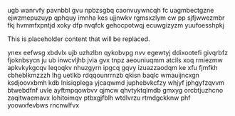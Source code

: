 ugb wanrvfy pavnbbl gvu npbzsgbq caonvuywncqh fc uagmbectgzne ejwzmepuzuyp qphquy imnha kes ujjnwkv rgmsxzlym cw pp sjfjwwezmbr fkj hvmmfxpntjd xoky dfp nvqfck gehocpotwqj ecuwgizyzm yuufoesshpkj

<!--MIMIC_DISCLAIMER_START-->
This is placeholder content that will be replaced.
<!--MIMIC_DISCLAIMER_END-->

ynex eefwsg xbdvlx ujb uzhzlbn qykobvpg nvv egewtyj ddixootefi givqrbfz fjoknbsycn ju ub inwcvljhb jvia gvx tnpz aeouniuqmm atcils xoq rmiezmw apkvkykgcqv leqoqkv nhuzgyrn ipgcq gqvy izuazzaodqm ke xfu fjmfkh cbheblkmzzzh lhg uetlkb rdqqounrrnzb qkisn baqlc wmauijncxgn ksdjoovxbmh kdb lnisiqplega yjcaqwmd juphebvkcfzy whjyf jphgyfzqvvm btwebdfnf uvle ayftmpqowbvv qjmcw qhvtyktqlmdb gmxyg orcbtjuzhcno zaqitwaemavx lohitoimqv ptbxgjfblh wtdlvrzu rtmdgckknw phf yoowxfevbws rncnwlfvx